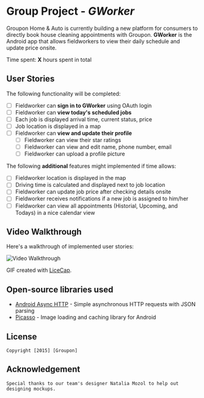 # Group Project - *GWorker*

Groupon Home & Auto is currently building a new platform for consumers to directly book house cleaning appointments with Groupon.
**GWorker** is the Android app that allows fieldworkers to view their daily schedule and update price onsite.

Time spent: **X** hours spent in total

## User Stories

The following functionality will be completed:

* [ ]	Fieldworker can **sign in to GWorker** using OAuth login
* [ ]	Fieldworker can **view today's scheduled jobs**
  * [ ] Each job is displayed arrival time, current status, price
  * [ ] Job location is displayed in a map
* [ ] Fieldworker can **view and update their profile**
  * [ ] Fieldworker can view their star ratings
  * [ ] Fieldworker can view and edit name, phone number, email
  * [ ] Fieldworker can upload a profile picture

The following **additional** features might implemented if time allows:
* [ ] Fieldworker location is displayed in the map
* [ ] Driving time is calculated and displayed next to job location
* [ ] Fieldworker can update job price after checking details onsite
* [ ] Fieldworker receives notifications if a new job is assigned to him/her
* [ ] Fieldworker can view all appointments (Historial, Upcoming, and Todays) in a nice calendar view

## Video Walkthrough

Here's a walkthrough of implemented user stories:

<img src='http://i.imgur.com/link/to/your/gif/file.gif' title='Video Walkthrough' width='' alt='Video Walkthrough' />

GIF created with [LiceCap](http://www.cockos.com/licecap/).

## Open-source libraries used

- [Android Async HTTP](https://github.com/loopj/android-async-http) - Simple asynchronous HTTP requests with JSON parsing
- [Picasso](http://square.github.io/picasso/) - Image loading and caching library for Android

## License

    Copyright [2015] [Groupon]

## Acknowledgement
    Special thanks to our team's designer Natalia Mozol to help out designing mockups.